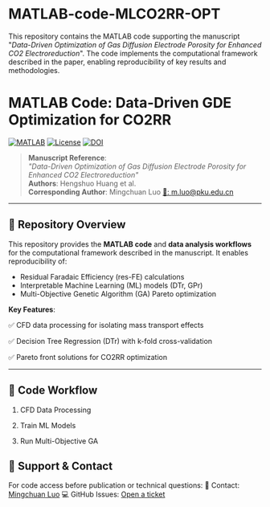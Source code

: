 # MATLAB-code-MLCO2RR-OPT
This repository contains the MATLAB code supporting the manuscript "_Data-Driven Optimization of Gas Diffusion Electrode Porosity for Enhanced CO2 Electroreduction_". The code implements the computational framework described in the paper, enabling reproducibility of key results and methodologies.

# MATLAB Code: Data-Driven GDE Optimization for CO2RR 

[![MATLAB](https://img.shields.io/badge/MATLAB-R2021a%2B-blue)](https://www.mathworks.com/products/matlab.html)
[![License](https://img.shields.io/badge/No_License-green)](LICENSE)
[![DOI](https://img.shields.io/badge/DOI-Manuscript_Pending-brightgreen)]()

> **Manuscript Reference**:  
> *"Data-Driven Optimization of Gas Diffusion Electrode Porosity for Enhanced CO2 Electroreduction"*  
> **Authors**: Hengshuo Huang et al.  
> **Corresponding Author**: Mingchuan Luo [📧: m.luo@pku.edu.cn](mailto:m.luo@pku.edu.cn)  

---

## 🚀 Repository Overview  
This repository provides the **MATLAB code** and **data analysis workflows** for the computational framework described in the manuscript. It enables reproducibility of:  
- Residual Faradaic Efficiency (res-FE) calculations  
- Interpretable Machine Learning (ML) models (DTr, GPr)  
- Multi-Objective Genetic Algorithm (GA) Pareto optimization  

**Key Features**:  

✅ CFD data processing for isolating mass transport effects  

✅ Decision Tree Regression (DTr) with k-fold cross-validation  

✅ Pareto front solutions for CO2RR optimization  


---
## 🧩 Code Workflow

1. CFD Data Processing

2. Train ML Models

3. Run Multi-Objective GA


## 🙋 Support & Contact
For code access before publication or technical questions:
📧 Contact: [Mingchuan Luo](mailto:m.luo@pku.edu.cn) 
💻 GitHub Issues: [Open a ticket](https://github.com/HengshuoHuang/CO2RR-GDE-Optimization/issues)
